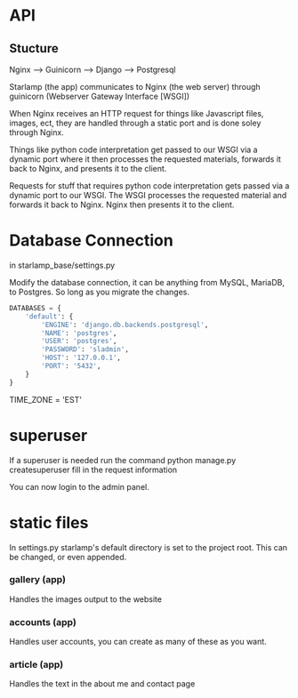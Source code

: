 # API

## Stucture
Nginx --> Guinicorn --> Django --> Postgresql

Starlamp (the app) communicates to Nginx (the web server) through guinicorn (Webserver Gateway Interface [WSGI])

When Nginx receives an HTTP request for things like Javascript files, images, ect,
they are handled through a static port and is done soley through Nginx.

Things like python code interpretation get passed to our WSGI via a dynamic port
where it then processes the requested materials, forwards it back to Nginx, and presents
it to the client. 

Requests for stuff that requires python code interpretation gets passed via a dynamic port to our WSGI. The WSGI 
processes the requested material and forwards it back to Nginx. Nginx then presents it to the client.


# Database Connection
in starlamp_base/settings.py

Modify the database connection, it can be anything from MySQL, MariaDB, to Postgres. So long as you migrate the changes.
```python
DATABASES = {
    'default': {
        'ENGINE': 'django.db.backends.postgresql',
        'NAME': 'postgres',
        'USER': 'postgres',
        'PASSWORD': 'sladmin',
        'HOST': '127.0.0.1',
        'PORT': '5432',
    }
}
```
TIME_ZONE = 'EST'

# superuser
If a superuser is needed run the command
python manage.py createsuperuser fill in the request information

You can now login to the admin panel.

# static files 
In settings.py starlamp's default directory is set to the project root. This can be changed, or even appended.


### gallery (app)
Handles the images output to the website

### accounts (app)
Handles user accounts, you can create as many of these as you want.

### article (app)
Handles the text in the about me and contact page
